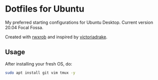 # Dotfiles for Ubuntu

My preferred starting configurations for Ubuntu Desktop. Current version 20.04 Focal Fossa.

Created with [rwxrob](https://rwx.gg/) and inspired by [victoriadrake](https://github.com/victoriadrake/dotfiles).

## Usage

After installing your fresh OS, do:

```sh
sudo apt install git vim tmux -y
```

